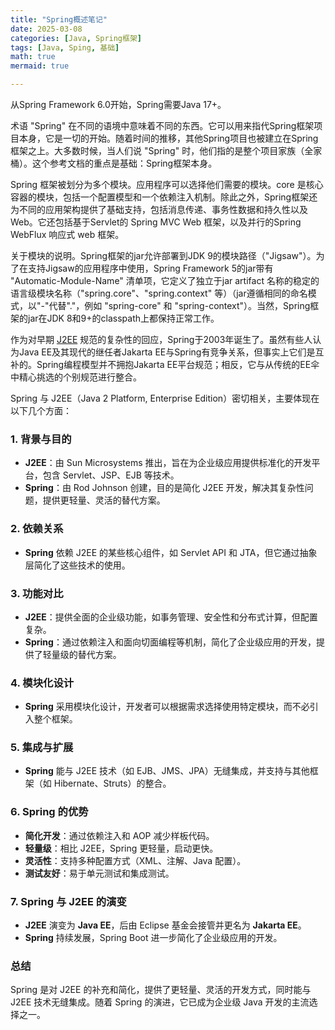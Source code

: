 ```yaml
---
title: "Spring概述笔记"
date: 2025-03-08
categories: [Java, Spring框架]
tags: [Java, Sping, 基础]
math: true
mermaid: true

---
```


从Spring Framework 6.0开始，Spring需要Java 17+。

术语 "Spring" 在不同的语境中意味着不同的东西。它可以用来指代Spring框架项目本身，它是一切的开始。随着时间的推移，其他Spring项目也被建立在Spring框架之上。大多数时候，当人们说 "Spring" 时，他们指的是整个项目家族（全家桶）。这个参考文档的重点是基础：Spring框架本身。

Spring 框架被划分为多个模块。应用程序可以选择他们需要的模块。core 是核心容器的模块，包括一个配置模型和一个依赖注入机制。除此之外，Spring框架还为不同的应用架构提供了基础支持，包括消息传递、事务性数据和持久性以及Web。它还包括基于Servlet的 Spring MVC Web 框架，以及并行的Spring WebFlux 响应式 web 框架。

关于模块的说明。Spring框架的jar允许部署到JDK 9的模块路径（"Jigsaw"）。为了在支持Jigsaw的应用程序中使用，Spring Framework 5的jar带有 "Automatic-Module-Name" 清单项，它定义了独立于jar artifact 名称的稳定的语言级模块名称（"spring.core"、"spring.context" 等）（jar遵循相同的命名模式，以"-"代替"."，例如 "spring-core" 和 "spring-context"）。当然，Spring框架的jar在JDK 8和9+的classpath上都保持正常工作。

作为对早期 [J2EE](https://en.wikipedia.org/wiki/Java_Platform,_Enterprise_Edition) 规范的复杂性的回应，Spring于2003年诞生了。虽然有些人认为Java EE及其现代的继任者Jakarta EE与Spring有竞争关系，但事实上它们是互补的。Spring编程模型并不拥抱Jakarta EE平台规范；相反，它与从传统的EE伞中精心挑选的个别规范进行整合。

Spring 与 J2EE（Java 2 Platform, Enterprise Edition）密切相关，主要体现在以下几个方面：

### 1. **背景与目的**
- **J2EE**：由 Sun Microsystems 推出，旨在为企业级应用提供标准化的开发平台，包含 Servlet、JSP、EJB 等技术。
- **Spring**：由 Rod Johnson 创建，目的是简化 J2EE 开发，解决其复杂性问题，提供更轻量、灵活的替代方案。

### 2. **依赖关系**
- **Spring** 依赖 J2EE 的某些核心组件，如 Servlet API 和 JTA，但它通过抽象层简化了这些技术的使用。

### 3. **功能对比**
- **J2EE**：提供全面的企业级功能，如事务管理、安全性和分布式计算，但配置复杂。
- **Spring**：通过依赖注入和面向切面编程等机制，简化了企业级应用的开发，提供了轻量级的替代方案。

### 4. **模块化设计**
- **Spring** 采用模块化设计，开发者可以根据需求选择使用特定模块，而不必引入整个框架。

### 5. **集成与扩展**
- **Spring** 能与 J2EE 技术（如 EJB、JMS、JPA）无缝集成，并支持与其他框架（如 Hibernate、Struts）的整合。

### 6. **Spring 的优势**
- **简化开发**：通过依赖注入和 AOP 减少样板代码。
- **轻量级**：相比 J2EE，Spring 更轻量，启动更快。
- **灵活性**：支持多种配置方式（XML、注解、Java 配置）。
- **测试友好**：易于单元测试和集成测试。

### 7. **Spring 与 J2EE 的演变**
- **J2EE** 演变为 **Java EE**，后由 Eclipse 基金会接管并更名为 **Jakarta EE**。
- **Spring** 持续发展，Spring Boot 进一步简化了企业级应用的开发。

### 总结
Spring 是对 J2EE 的补充和简化，提供了更轻量、灵活的开发方式，同时能与 J2EE 技术无缝集成。随着 Spring 的演进，它已成为企业级 Java 开发的主流选择之一。